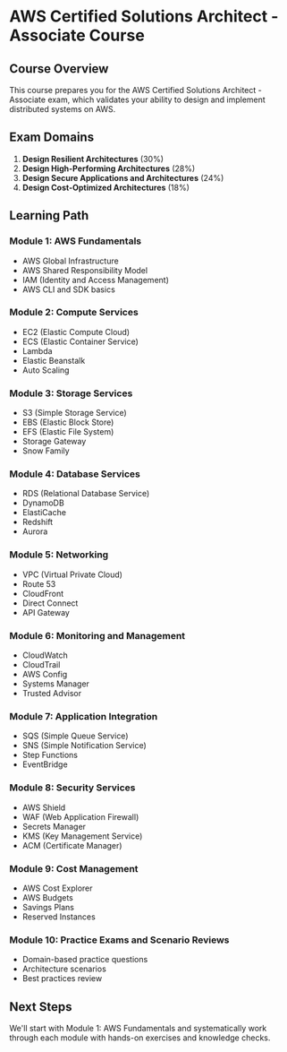 # AWS Certified Solutions Architect - Associate Course

## Course Overview
This course prepares you for the AWS Certified Solutions Architect - Associate exam, which validates your ability to design and implement distributed systems on AWS.

## Exam Domains
1. **Design Resilient Architectures** (30%)
2. **Design High-Performing Architectures** (28%)
3. **Design Secure Applications and Architectures** (24%)
4. **Design Cost-Optimized Architectures** (18%)

## Learning Path

### Module 1: AWS Fundamentals
- AWS Global Infrastructure
- AWS Shared Responsibility Model
- IAM (Identity and Access Management)
- AWS CLI and SDK basics

### Module 2: Compute Services
- EC2 (Elastic Compute Cloud)
- ECS (Elastic Container Service)
- Lambda
- Elastic Beanstalk
- Auto Scaling

### Module 3: Storage Services
- S3 (Simple Storage Service)
- EBS (Elastic Block Store)
- EFS (Elastic File System)
- Storage Gateway
- Snow Family

### Module 4: Database Services
- RDS (Relational Database Service)
- DynamoDB
- ElastiCache
- Redshift
- Aurora

### Module 5: Networking
- VPC (Virtual Private Cloud)
- Route 53
- CloudFront
- Direct Connect
- API Gateway

### Module 6: Monitoring and Management
- CloudWatch
- CloudTrail
- AWS Config
- Systems Manager
- Trusted Advisor

### Module 7: Application Integration
- SQS (Simple Queue Service)
- SNS (Simple Notification Service)
- Step Functions
- EventBridge

### Module 8: Security Services
- AWS Shield
- WAF (Web Application Firewall)
- Secrets Manager
- KMS (Key Management Service)
- ACM (Certificate Manager)

### Module 9: Cost Management
- AWS Cost Explorer
- AWS Budgets
- Savings Plans
- Reserved Instances

### Module 10: Practice Exams and Scenario Reviews
- Domain-based practice questions
- Architecture scenarios
- Best practices review

## Next Steps
We'll start with Module 1: AWS Fundamentals and systematically work through each module with hands-on exercises and knowledge checks. 